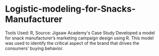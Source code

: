 # Logistic-modeling-for-Snacks-Manufacturer
Tools Used: R, Source: Jigsaw Academy's Case Study  Developed a model for snack manufacturer’s marketing campaign design using R. This model was used to identify the critical aspect of the brand that drives the consumers’ buying behavior. 
